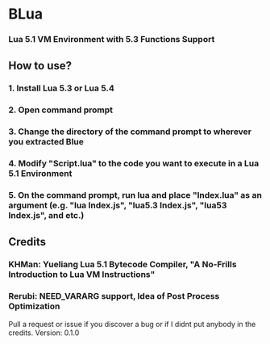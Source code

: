 # BLua
### Lua 5.1 VM Environment with 5.3 Functions Support
## How to use?
### 1. Install Lua 5.3 or Lua 5.4
### 2. Open command prompt
### 3. Change the directory of the command prompt to wherever you extracted Blue
### 4. Modify "Script.lua" to the code you want to execute in a Lua 5.1 Environment
### 5. On the command prompt, run lua and place "Index.lua" as an argument (e.g. "lua Index.js", "lua5.3 Index.js", "lua53 Index.js", and etc.)
## Credits
### KHMan: Yueliang Lua 5.1 Bytecode Compiler, "A No-Frills Introduction to Lua VM Instructions"
### Rerubi: NEED_VARARG support, Idea of Post Process Optimization

Pull a request or issue if you discover a bug or if I didnt put anybody in the credits.
Version: 0.1.0
